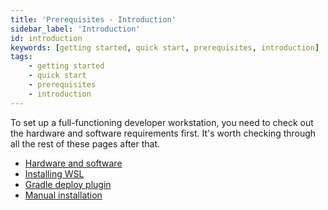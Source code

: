 ```yaml
---
title: 'Prerequisites - Introduction'
sidebar_label: 'Introduction'
id: introduction
keywords: [getting started, quick start, prerequisites, introduction]
tags:
    - getting started
    - quick start
    - prerequisites
    - introduction
---
```

To set up a full-functioning developer workstation, you need to check out the hardware and software requirements first. It's worth checking through all the rest of these pages after that.

- [Hardware and software](../../../getting-started/quick-start/hardware-and-software)
- [Installing WSL](../../../getting-started/prerequisites/installing-wsl/)
- [Gradle deploy plugin](../../../getting-started/prerequisites/gradle-deploy-plugin/)
- [Manual installation](../../../getting-started/prerequisites/manual-installation/)